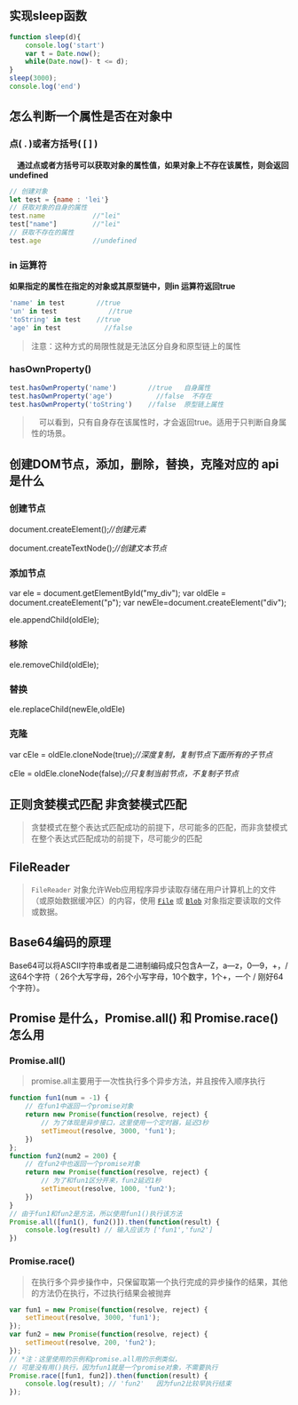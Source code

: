 ## 实现sleep函数

```javascript
function sleep(d){
    console.log('start')
    var t = Date.now();
    while(Date.now()- t <= d);
} 
sleep(3000);
console.log('end')
```

## 怎么判断一个属性是否在对象中

### 点( . )或者方括号( [ ] )

　**通过点或者方括号可以获取对象的属性值，如果对象上不存在该属性，则会返回undefined**

```javascript
// 创建对象
let test = {name : 'lei'}
// 获取对象的自身的属性
test.name            //"lei"
test["name"]         //"lei"
// 获取不存在的属性
test.age             //undefined
```

###  in 运算符

**如果指定的属性在指定的对象或其原型链中，则in 运算符返回true**

```javascript
'name' in test        //true
'un' in test             //true
'toString' in test    //true
'age' in test           //false
```

> 注意：这种方式的局限性就是无法区分自身和原型链上的属性

### hasOwnProperty()

```javascript
test.hasOwnProperty('name')        //true   自身属性
test.hasOwnProperty('age')           //false  不存在
test.hasOwnProperty('toString')    //false  原型链上属性
```

> 　可以看到，只有自身存在该属性时，才会返回true。适用于只判断自身属性的场景。



## 创建DOM节点，添加，删除，替换，克隆对应的 api 是什么

### 创建节点

document.createElement();*//创建元素*

document.createTextNode();*//创建文本节点*

### 添加节点

var ele = document.getElementById("my_div");
var oldEle = document.createElement("p");
var newEle=document.createElement("div");

ele.appendChild(oldEle);

### 移除

ele.removeChild(oldEle);

### 替换

ele.replaceChild(newEle,oldEle)

### 克隆

var cEle = oldEle.cloneNode(true);*//深度复制，复制节点下面所有的子节点*

cEle = oldEle.cloneNode(false);*//只复制当前节点，不复制子节点*

## 正则贪婪模式匹配 非贪婪模式匹配 

> 贪婪模式在整个表达式匹配成功的前提下，尽可能多的匹配，而非贪婪模式在整个表达式匹配成功的前提下，尽可能少的匹配

## FileReader

> `FileReader` 对象允许Web应用程序异步读取存储在用户计算机上的文件（或原始数据缓冲区）的内容，使用 [`File`](https://developer.mozilla.org/zh-CN/docs/Web/API/File) 或 [`Blob`](https://developer.mozilla.org/zh-CN/docs/Web/API/Blob) 对象指定要读取的文件或数据。

## Base64编码的原理

Base64可以将ASCII字符串或者是二进制编码成只包含A—Z，a—z，0—9，+，/ 这64个字符（ 26个大写字母，26个小写字母，10个数字，1个+，一个 / 刚好64个字符）。

##  Promise 是什么，Promise.all() 和 Promise.race() 怎么用

### Promise.all()

> promise.all主要用于一次性执行多个异步方法，并且按传入顺序执行

```javascript
function fun1(num = -1) {
    // 在fun1中返回一个promise对象
    return new Promise(function(resolve, reject) {
        // 为了体现是异步接口，这里使用一个定时器，延迟3秒
        setTimeout(resolve, 3000, 'fun1');
    })
};
function fun2(num2 = 200) {
    // 在fun2中也返回一个promise对象
    return new Promise(function(resolve, reject) {
        // 为了和fun1区分开来，fun2延迟1秒
        setTimeout(resolve, 1000, 'fun2');
    })
}
// 由于fun1和fun2是方法，所以使用fun1()执行该方法
Promise.all([fun1(), fun2()]).then(function(result) {
    console.log(result) // 输入应该为 ['fun1','fun2']
})
```

### Promise.race()

> 在执行多个异步操作中，只保留取第一个执行完成的异步操作的结果，其他的方法仍在执行，不过执行结果会被抛弃

```javascript
var fun1 = new Promise(function(resolve, reject) {
    setTimeout(resolve, 3000, 'fun1');
});
var fun2 = new Promise(function(resolve, reject) {
    setTimeout(resolve, 200, 'fun2');
});
// *注：这里使用的示例和promise.all用的示例类似，
// 可是没有用()执行，因为fun1就是一个promise对象，不需要执行
Promise.race([fun1, fun2]).then(function(result) {
    console.log(result); // 'fun2'   因为fun2比较早执行结束
});
```

